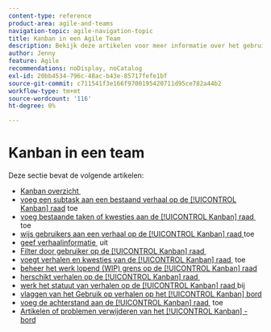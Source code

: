```yaml
---
content-type: reference
product-area: agile-and-teams
navigation-topic: agile-navigation-topic
title: Kanban in een Agile Team
description: Bekijk deze artikelen voor meer informatie over het gebruik van Kanban in een team van 'agile'.
author: Jenny
feature: Agile
recommendations: noDisplay, noCatalog
exl-id: 20bb4534-796c-48ac-b43e-85717fefe1bf
source-git-commit: c711541f3e166f9700195420711d95ce782a44b2
workflow-type: tm+mt
source-wordcount: '116'
ht-degree: 0%

---
```


# Kanban in een team

Deze sectie bevat de volgende artikelen:

* [&#x200B; Kanban overzicht &#x200B;](../../agile/use-kanban-in-an-agile-team/kanban-overview.md)
* [&#x200B; voeg een subtask aan een bestaand verhaal op de [!UICONTROL Kanban] raad &#x200B;](../../agile/use-kanban-in-an-agile-team/add-a-subtask-to-an-existing-story.md) toe
* [&#x200B; voeg bestaande taken of kwesties aan de [!UICONTROL Kanban] raad &#x200B;](../../agile/use-kanban-in-an-agile-team/add-existing-tasks-or-issues-to-the-kanban-board.md) toe
* [&#x200B; wijs gebruikers aan een verhaal op de [!UICONTROL Kanban] raad &#x200B;](../../agile/use-kanban-in-an-agile-team/assign-users-to-a-story.md) toe
* [&#x200B; geef verhaalinformatie &#x200B;](../../agile/use-kanban-in-an-agile-team/edit-story-information.md) uit
* [&#x200B; Filter door gebruiker op de [!UICONTROL Kanban] raad &#x200B;](../../agile/use-kanban-in-an-agile-team/filter-by-user.md)
* [&#x200B; voegt verhalen en kwesties van de [!UICONTROL Kanban] raad &#x200B;](../../agile/use-kanban-in-an-agile-team/add-story-from-kanban-board.md) toe
* [&#x200B; beheer het werk lopend (WIP) grens op de [!UICONTROL Kanban] raad &#x200B;](../../agile/use-kanban-in-an-agile-team/work-in-progress-limit-on-the-kanban-board.md)
* [&#x200B; herschikt verhalen op de [!UICONTROL Kanban] raad &#x200B;](../../agile/use-kanban-in-an-agile-team/reorder-stories-on-the-kanban-board.md)
* [&#x200B; werk het statuut van verhalen op de [!UICONTROL Kanban] raad &#x200B;](../../agile/use-kanban-in-an-agile-team/update-the-status-of-stories.md) bij
* [&#x200B; vlaggen van het Gebruik op verhalen op het [!UICONTROL Kanban] bord &#x200B;](../../agile/use-kanban-in-an-agile-team/use-flags-on-stories.md)
* [&#x200B; voeg de achterstand aan de [!UICONTROL Kanban] raad &#x200B;](../../agile/use-kanban-in-an-agile-team/view-the-backlog-on-the-kanban-board.md) toe
* [Artikelen of problemen verwijderen van het [!UICONTROL Kanban] -bord](../../agile/use-kanban-in-an-agile-team/delete-story-from-kanban-board.md)
